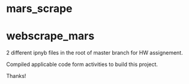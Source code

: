 ﻿# mars_scrape
# webscrape_mars


2 different ipnyb files in the root of master branch for HW assignement.

Compiled applicable code form activities to build this project. 

Thanks!
